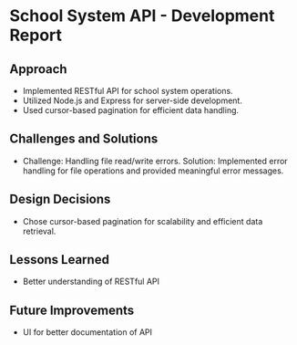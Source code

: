 # School System API - Development Report

## Approach
- Implemented RESTful API for school system operations.
- Utilized Node.js and Express for server-side development.
- Used cursor-based pagination for efficient data handling.

## Challenges and Solutions
- Challenge: Handling file read/write errors.
  Solution: Implemented error handling for file operations and provided meaningful error messages.

## Design Decisions
- Chose cursor-based pagination for scalability and efficient data retrieval.

## Lessons Learned
- Better understanding of RESTful API

## Future Improvements
- UI for better documentation of API
